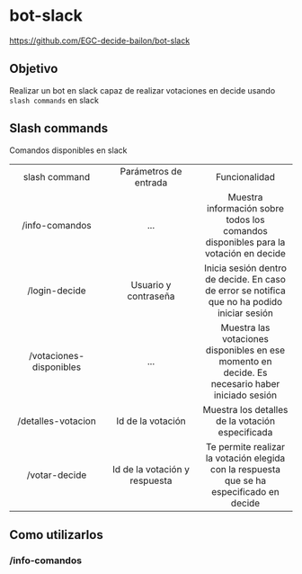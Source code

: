 # bot-slack
https://github.com/EGC-decide-bailon/bot-slack
## Objetivo
Realizar un bot en slack capaz de realizar votaciones en decide usando `slash commands` en slack

## Slash commands
Comandos disponibles en slack
<table style="width: 100%; text-align: center;">
  <tr>
    <td style="width: 33%;">slash command</td>
    <td style="width: 33%;">Parámetros de entrada </td>
    <td style="width: 33%;">Funcionalidad</td>
  </tr>
  <tr>
    <td style="width: 33%;">/info-comandos </td>
    <td style="width: 33%;">... </td>
    <td style="width: 33%;">Muestra información sobre todos los comandos disponibles para la votación en decide</td>
  </tr>
  <tr>
    <td style="width: 33%;">/login-decide </td>
    <td style="width: 33%;">Usuario y contraseña </td>
    <td style="width: 33%;">Inicia sesión dentro de decide. En caso de error se notifica que no ha podido iniciar sesión</td>
  </tr>
  <tr>
    <td style="width: 33%;">/votaciones-disponibles</td>
    <td style="width: 33%;">... </td>
    <td style="width: 33%;">Muestra las votaciones disponibles en ese momento en decide. Es necesario haber iniciado sesión</td>
  </tr>
    <tr>
    <td style="width: 33%;">/detalles-votacion</td>
    <td style="width: 33%;">Id de la votación </td>
    <td style="width: 33%;">Muestra los detalles de la votación especificada</td>
  </tr>
    <tr>
    <td style="width: 33%;">/votar-decide</td>
    <td style="width: 33%;">Id de la votación y respuesta</td>
    <td style="width: 33%;">Te permite realizar la votación elegida con la respuesta que se ha especificado en decide </td>
  </tr>
</table>

## Como utilizarlos

### /info-comandos
